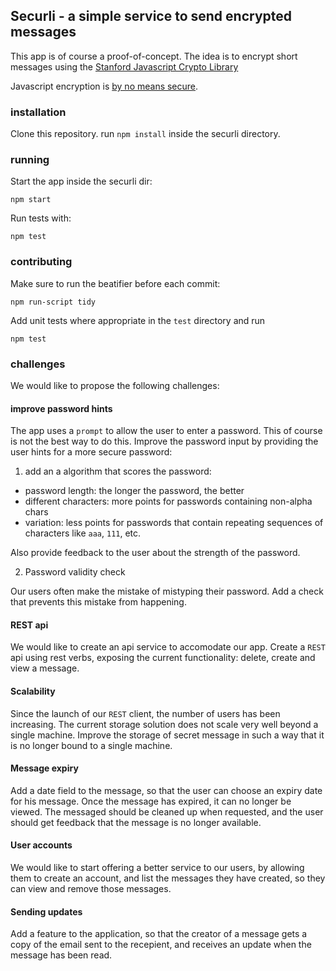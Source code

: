 Securli - a simple service to send encrypted messages
-----------------------------------------------------

This app is of course a proof-of-concept. The idea is to encrypt short messages
using the [Stanford Javascript Crypto Library](http://crypto.stanford.edu/sjcl/)

Javascript encryption is [by no means secure](http://www.matasano.com/articles/javascript-cryptography/).

### installation

Clone this repository. run `npm install` inside the securli directory.

### running

Start the app inside the securli dir:

`npm start`

Run tests with:

`npm test`

### contributing

Make sure to run the beatifier before each commit:

`npm run-script tidy`

Add unit tests where appropriate in the `test` directory and run

`npm test`

### challenges

We would like to propose the following challenges:

#### improve password hints

The app uses a `prompt` to allow the user to enter a password. This of course is not the best way to do this. Improve the password input by providing the user hints for a more secure password:

1. add an a algorithm that scores the password:

* password length: the longer the password, the better
* different characters: more points for passwords containing non-alpha chars
* variation: less points for passwords that contain repeating sequences of characters like `aaa`, `111`, etc.

Also provide feedback to the user about the strength of the password.

2. Password validity check

Our users often make the mistake of mistyping their password. Add a check that prevents this mistake from happening.

#### REST api

We would like to create an api service to accomodate our app. Create a `REST` api using rest verbs, exposing the current functionality: delete, create and view a message.

#### Scalability

Since the launch of our `REST` client, the number of users has been increasing. The current storage solution does not scale very well beyond a single machine. Improve the storage of secret message in such a way that it is no longer bound to a single machine.

#### Message expiry

Add a date field to the message, so that the user can choose an expiry date for his message. Once the message has expired, it can no longer be viewed. The messaged should be cleaned up when requested, and the user should get feedback that the message is no longer available.

#### User accounts

We would like to start offering a better service to our users, by allowing them to create an account, and list the messages they have created, so they can view and remove those messages.

#### Sending updates

Add a feature to the application, so that the creator of a message gets a copy of the email sent to the recepient, and receives an update when the message has been read.
